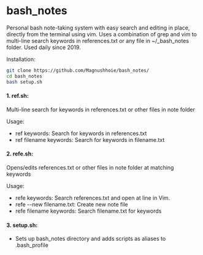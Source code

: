 # bash_notes

Personal bash note-taking system with easy search and editing in place, directly from the terminal using vim.
Uses a combination of grep and vim to multi-line search keywords in references.txt or any file in ~/_bash_notes folder.
Used daily since 2019.

Installation:
```bash
git clone https://github.com/Magnushhoie/bash_notes/
cd bash_notes
bash setup.sh
```

#### 1. ref.sh:
Multi-line search for keywords in references.txt or other files in note folder

Usage:
- ref keywords: Search for keywords in references.txt
- ref filename keywords: Search for keywords in filename.txt

#### 2. refe.sh:
Opens/edits references.txt or other files in note folder at matching keywords

Usage:
- refe keywords: Search references.txt and open at line in Vim.
- refe --new filename.txt: Create new note file
- refe filename keywords: Search filename.txt for keywords

#### 3. setup.sh:
- Sets up bash_notes directory and adds scripts as aliases to .bash_profile
